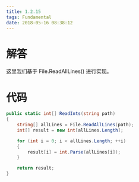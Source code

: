 ```yaml
---
title: 1.2.15
tags: Fundamental
date: 2018-05-16 08:38:12
---
```


# 解答

这里我们基于 File.ReadAllLines() 进行实现。

# 代码

```csharp
public static int[] ReadInts(string path)
{
    string[] allLines = File.ReadAllLines(path);
    int[] result = new int[allLines.Length];

    for (int i = 0; i < allLines.Length; ++i)
    {
        result[i] = int.Parse(allLines[i]);
    }

    return result;
}
```
